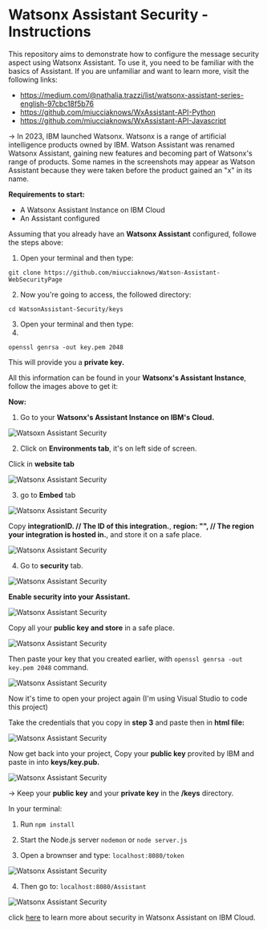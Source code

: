 # Watsonx Assistant Security - Instructions

This repository aims to demonstrate how to configure the message security aspect using Watsonx Assistant. To use it, you need to be familiar with the basics of Assistant. If you are unfamiliar and want to learn more, visit the following links:
- https://medium.com/@nathalia.trazzi/list/watsonx-assistant-series-english-97cbc18f5b76
- https://github.com/miucciaknows/WxAssistant-API-Python
- https://github.com/miucciaknows/WxAssistant-API-Javascript

-> In 2023, IBM launched Watsonx. Watsonx is a range of artificial intelligence products owned by IBM. Watson Assistant was renamed Watsonx Assistant, gaining new features and becoming part of Watsonx's range of products. Some names in the screenshots may appear as Watson Assistant because they were taken before the product gained an "x" in its name.

**Requirements to start:**

- A Watsonx Assistant Instance on IBM Cloud
- An Assistant configured

Assuming that you already have an **Watsonx Assistant** configured, followe the steps above:
1. Open your terminal and then type:
   
`git clone https://github.com/miucciaknows/Watson-Assistant-WebSecurityPage`

2. Now you're going to access, the followed directory:

`cd WatsonAssistant-Security/keys`

3. Open your terminal and then type:
4. 
`openssl genrsa -out key.pem 2048`

This will provide you a **private key.**

All this information can be found in your **Watsonx's Assistant Instance**, follow the images above to get it:

**Now:**

1. Go to your **Watsonx's Assistant Instance on IBM's Cloud.**

![Watsoxn Assistant Security](./Images/1.png)

2. Click on **Environments tab**, it's on left side of screen.

Click in **website tab**

![Watsonx Assistant Security](./Images/2.png)

3. go to **Embed** tab

![Watsonx Assistant Security](./Images/3.png)

Copy **integrationID. // The ID of this integration.**, **region: "", // The region your integration is hosted in.**,
and store it on a safe place.

![Watsonx Assistant Security](./Images/4.png)

4. Go to **security** tab.

![Watsonx Assistant Security](./Images/5.png)

**Enable security into your Assistant.**

![Watsonx Assistant Security](./Images/6.png)

Copy all your **public key and store** in a safe place.

![Watsonx Assistant Security](./Images/6.png)

Then paste your key that you created earlier, with `openssl genrsa -out key.pem 2048` command.

![Watsonx Assistant Security](./Images/6-2.png)

Now it's time to open your project again (I'm using Visual Studio to code this project)

Take the credentials that you copy in **step 3** and paste then in **html file:**

![Watsonx Assistant Security](./Images/7.png)

Now get back into your project, Copy your **public key** provited by IBM and paste in into **keys/key.pub.**

![Watsonx Assistant Security](./Images/8.png)

-> Keep your **public key** and your **private key** in the **/keys** directory.

In your terminal:

1. Run `npm install`

2. Start the Node.js server `nodemon` or `node server.js`

3. Open a brownser and type: `localhost:8080/token`

![Watsonx Assistant Security](./Images/9.png)

4. Then go to: `localhost:8080/Assistant`

![Watsonx Assistant Security](./Images/10.png)

click [here](https://cloud.ibm.com/docs/watson-assistant?topic=watson-assistant-web-chat-security-enable) to learn more about security in Watsonx Assistant on IBM Cloud.